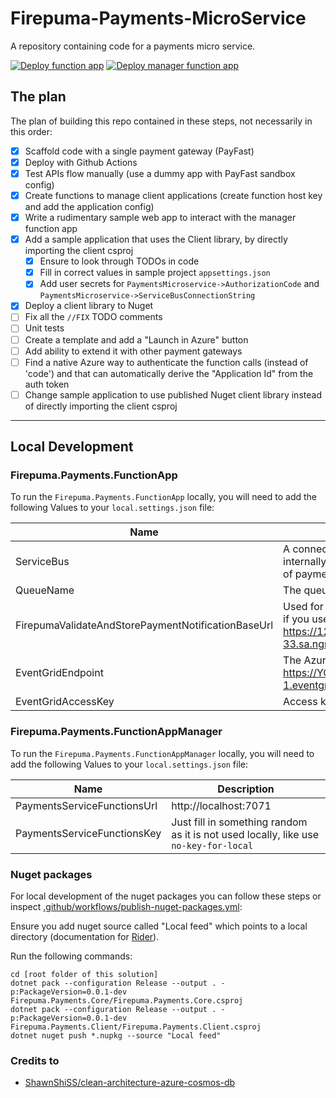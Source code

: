 # Firepuma-Payments-MicroService

A repository containing code for a payments micro service.

[![Deploy function app](https://github.com/francoishill/Firepuma-Payments-MicroService/actions/workflows/deploy-function-app.yml/badge.svg)](https://github.com/francoishill/Firepuma-Payments-MicroService/actions/workflows/deploy-function-app.yml)
[![Deploy manager function app](https://github.com/francoishill/Firepuma-Payments-MicroService/actions/workflows/deploy-function-app-manager.yml/badge.svg)](https://github.com/francoishill/Firepuma-Payments-MicroService/actions/workflows/deploy-function-app-manager.yml)

## The plan

The plan of building this repo contained in these steps, not necessarily in this order:

* [x] Scaffold code with a single payment gateway (PayFast)
* [x] Deploy with Github Actions
* [x] Test APIs flow manually (use a dummy app with PayFast sandbox config)
* [x] Create functions to manage client applications (create function host key and add the application config)
* [x] Write a rudimentary sample web app to interact with the manager function app
* [x] Add a sample application that uses the Client library, by directly importing the client csproj
    * [x] Ensure to look through TODOs in code
    * [x] Fill in correct values in sample project `appsettings.json`
    * [x] Add user secrets for `PaymentsMicroservice->AuthorizationCode` and `PaymentsMicroservice->ServiceBusConnectionString`
* [x] Deploy a client library to Nuget
* [ ] Fix all the `//FIX` TODO comments
* [ ] Unit tests
* [ ] Create a template and add a "Launch in Azure" button
* [ ] Add ability to extend it with other payment gateways
* [ ] Find a native Azure way to authenticate the function calls (instead of 'code') and that can automatically derive the "Application Id" from the auth token
* [ ] Change sample application to use published Nuget client library instead of directly importing the client csproj

--------------------------------------------------------------------

## Local Development

### Firepuma.Payments.FunctionApp

To run the `Firepuma.Payments.FunctionApp` locally, you will need to add the following Values to your `local.settings.json` file:

| Name                                               | Description                                                                                                                                                                                                            |
|----------------------------------------------------|------------------------------------------------------------------------------------------------------------------------------------------------------------------------------------------------------------------------|
| ServiceBus                                         | A connection string to the service bus that will be used internally for the payments service (to drop notifications of payment systems unto it for better robustness)                                                  |
| QueueName                                          | The queue name to use in the service bus                                                                                                                                                                               |
| FirepumaValidateAndStorePaymentNotificationBaseUrl | Used for the callback/notification of 3rd party services; if you use [`ngrok http 7071`](https://ngrok.com/), it will be something like https://123c-123-123-22-33.sa.ngrok.io/api/ValidateAndStorePaymentNotification |
| EventGridEndpoint                                  | The Azure Event Grid custom topic endpoint, ie. https://YOUR-GRID-TOPIC.eastus2-1.eventgrid.azure.net/api/events                                                                                                       |
| EventGridAccessKey                                 | Access key to your event grid                                                                                                                                                                                          |

### Firepuma.Payments.FunctionAppManager

To run the `Firepuma.Payments.FunctionAppManager` locally, you will need to add the following Values to your `local.settings.json` file:

| Name                        | Description                                                                          |
|-----------------------------|--------------------------------------------------------------------------------------|
| PaymentsServiceFunctionsUrl | http://localhost:7071                                                                |
| PaymentsServiceFunctionsKey | Just fill in something random as it is not used locally, like use `no-key-for-local` |

### Nuget packages

For local development of the nuget packages you can follow these steps or inspect [.github/workflows/publish-nuget-packages.yml](.github/workflows/publish-nuget-packages.yml):

Ensure you add nuget source called "Local feed" which points to a local directory (documentation for [Rider](https://www.jetbrains.com/help/rider/2022.1/Reference_Windows_NuGet.html#sources-tab)).

Run the following commands:

```shell
cd [root folder of this solution]
dotnet pack --configuration Release --output . -p:PackageVersion=0.0.1-dev Firepuma.Payments.Core/Firepuma.Payments.Core.csproj
dotnet pack --configuration Release --output . -p:PackageVersion=0.0.1-dev Firepuma.Payments.Client/Firepuma.Payments.Client.csproj
dotnet nuget push *.nupkg --source "Local feed"
```

### Credits to

* [ShawnShiSS/clean-architecture-azure-cosmos-db](https://github.com/ShawnShiSS/clean-architecture-azure-cosmos-db)